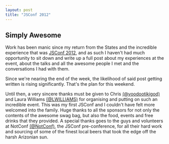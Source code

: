 ```yaml
---
layout: post
title: "JSConf 2012"
---
```


## Simply Awesome

Work has been manic since my return from the States and the incredible experience that was [JSConf 2012](http://2012.jsconf.us), and as such I haven't had much opportunity to sit down and write up a full post about my experiences at the event, about the talks and all the awesome people I met and the conversations I had with them. 

<!-- more -->

Since we're nearing the end of the week, the likelihood of said post getting written is rising significantly. That's the plan for this weekend. 

Until then, a very sincere thanks must be given to Chris [(@voodootikigod)](http://twitter.com/voodootikigod) and Laura Williams [(@LWILLIAMS)](http://twitter.com/LWILLIAMS) for organising and putting on such an incredible event. This was my first JSConf and I couldn't have felt more welcomed into the family. Huge thanks to all the sponsors for not only the contents of the awesome swag bag, but also the food, events and free drinks that they provided. A special thanks goes to the guys and volunteers at NotConf [(@NotConf)](http://twitter.com/NotConf), the JSConf pre-conference, for all their hard work and sourcing of some of the finest local beers that took the edge off the harsh Arizonian sun. 
